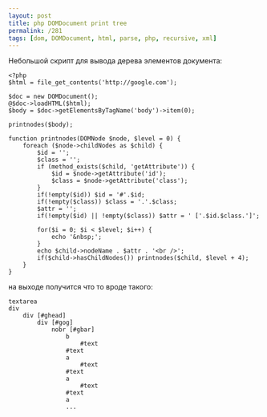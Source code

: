 ```yaml
---
layout: post
title: php DOMDocument print tree
permalink: /281
tags: [dom, DOMDocument, html, parse, php, recursive, xml]
---
```


Небольшой скрипт для вывода дерева элементов документа:

    <?php
    $html = file_get_contents('http://google.com');

    $doc = new DOMDocument();
    @$doc->loadHTML($html);
    $body = $doc->getElementsByTagName('body')->item(0);

    printnodes($body);

    function printnodes(DOMNode $node, $level = 0) {
        foreach ($node->childNodes as $child) {
            $id = '';
            $class = '';
            if (method_exists($child, 'getAttribute')) {
                $id = $node->getAttribute('id');
                $class = $node->getAttribute('class');
            }
            if(!empty($id)) $id = '#'.$id;
            if(!empty($class)) $class = '.'.$class;
            $attr = '';
            if(!empty($id) || !empty($class)) $attr = ' ['.$id.$class.']';

            for($i = 0; $i < $level; $i++) {
                echo '&nbsp;';
            }
            echo $child->nodeName . $attr . '<br />';
            if($child->hasChildNodes()) printnodes($child, $level + 4);
        }
    }

на выходе получится что то вроде такого:

    textarea
    div
        div [#ghead]
            div [#gog]
                nobr [#gbar]
                    b
                        #text
                    #text
                    a
                        #text
                    #text
                    a
                        #text
                    #text
                    a
                    ...
